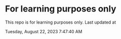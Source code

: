 # For learning purposes only
This repo is for learning purposes only.
Last updated at

Tuesday, August 22, 2023 7:47:40 AM

